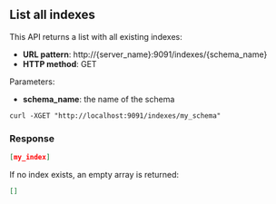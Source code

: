 ## List all indexes

This API returns a list with all existing indexes:

* **URL pattern**: http://{server_name}:9091/indexes/{schema_name}
* **HTTP method**: GET

Parameters:

* **schema_name**: the name of the schema

```shell
curl -XGET "http://localhost:9091/indexes/my_schema"
```

### Response

```json
[my_index]
```

If no index exists, an empty array is returned:

```json
[]
```